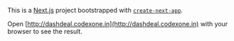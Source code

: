 This is a [Next.js](https://nextjs.org) project bootstrapped with [`create-next-app`](https://github.com/vercel/next.js/tree/canary/packages/create-next-app).

Open [http://dashdeal.codexone.in](http://dashdeal.codexone.in) with your browser to see the result.
